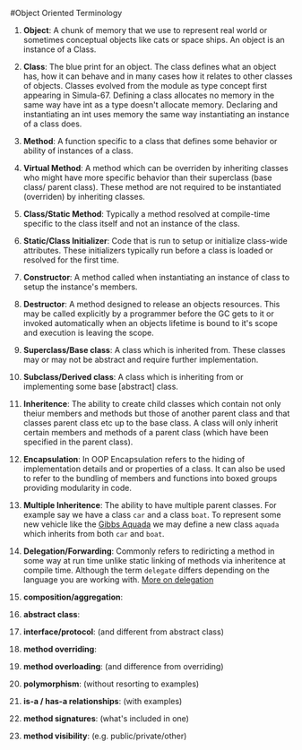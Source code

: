 #Object Oriented Terminology


1. **Object**: A chunk of memory that we use to represent real world or sometimes conceptual objects
like cats or space ships.  An object is an instance of a Class.

2. **Class**: The blue print for an object.  The class defines what an object has, how it can behave and 
in many cases how it relates to other classes of objects.  Classes evolved from the module as type 
concept first appearing in Simula-67.  Defining a class allocates no memory in the same way have int
as a type doesn't allocate memory.  Declaring and instantiating an int uses memory the same way instantiating 
an instance of a class does.

3. **Method**:  A function specific to a class that defines some behavior or ability of instances of a class.

4. **Virtual Method**:  A method which can be overriden by inheriting classes who might have more specific behavior 
than their superclass (base class/ parent class).  These method are not required to be instantiated (overriden) by inheriting classes.

5. **Class/Static Method**: Typically a method resolved at compile-time specific to the class itself and not an instance of the class.

6. **Static/Class Initializer**:  Code that is run to setup or initialize class-wide attributes.  These initializers typically run before a class is loaded or resolved for the first time.

7. **Constructor**:  A method called when instantiating an instance of class to setup the instance's members.

8. **Destructor**:  A method designed to release an objects resources.  This may be called explicitly by a programmer before the GC gets to it or invoked automatically when an objects lifetime is bound to it's scope and execution is leaving the scope.

9. **Superclass/Base class**:  A class which is inherited from.  These classes may or may not be abstract and require further implementation.

10. **Subclass/Derived class**:  A class which is inheriting from or implementing some base [abstract] class. 

11. **Inheritence**:  The ability to create child classes which contain not only theiur members and methods but those of another parent class and that classes parent class etc up to the base class.  A class will only inherit certain members and methods of a parent class (which have been specified in the parent class).

12. **Encapsulation**:  In OOP Encapsulation refers to the hiding of implementation details and or properties of a class.  It can also be used to refer to the bundling of members and functions into boxed groups providing modularity in code.

13. **Multiple Inheritence**:  The ability to have multiple parent classes.  For example say we have a class `car` and a class `boat`.  To represent some new vehicle like the [Gibbs Aquada](http://en.wikipedia.org/wiki/Aquada) we may define a new class `aquada` which inherits from both `car` and `boat`.

14. **Delegation/Forwarding**:  Commonly refers to rediricting a method in some way at run time unlike static linking of methods via inheritence at compile time.  Although the term `delegate` differs depending on the language you are working with.  [More on delegation](http://en.wikipedia.org/wiki/Delegation_(programming))

15. **composition/aggregation**:
16. **abstract class**:
17. **interface/protocol**: (and different from abstract class)
18. **method overriding**:
19. **method overloading**: (and difference from overriding)
20. **polymorphism**: (without resorting to examples)
21. **is-a / has-a relationships**: (with examples)
22. **method signatures**: (what's included in one)
23. **method visibility**: (e.g. public/private/other)



